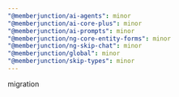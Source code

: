 ```yaml
---
"@memberjunction/ai-agents": minor
"@memberjunction/ai-core-plus": minor
"@memberjunction/ai-prompts": minor
"@memberjunction/ng-core-entity-forms": minor
"@memberjunction/ng-skip-chat": minor
"@memberjunction/global": minor
"@memberjunction/skip-types": minor
---
```


migration
